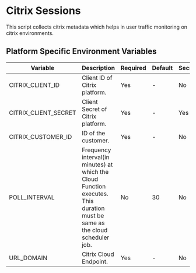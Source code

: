 # Citrix Sessions

This script collects citrix metadata which helps in user traffic monitoring on
citrix environments.

## Platform Specific Environment Variables

| Variable                    | Description                               | Required | Default | Secret |
| --------------------------- | ----------------------------------------- | -------- | ------- | ------ |
| CITRIX_CLIENT_ID            | Client ID of Citrix platform.             | Yes      | -       | No     |
| CITRIX_CLIENT_SECRET        | Client Secret of Citrix platform.         | Yes      | -       | Yes    |
| CITRIX_CUSTOMER_ID          | ID of the customer.                       | Yes      | -       | No     |
| POLL_INTERVAL               | Frequency interval(in minutes) at which the Cloud Function executes. This duration must be same as the cloud scheduler job. | No       | 30      | No     |
| URL_DOMAIN                  | Citrix Cloud Endpoint.                    | Yes      | -       | No     |
